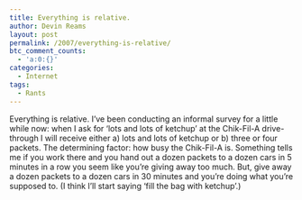 ```yaml
---
title: Everything is relative.
author: Devin Reams
layout: post
permalink: /2007/everything-is-relative/
btc_comment_counts:
  - 'a:0:{}'
categories:
  - Internet
tags:
  - Rants
---
```

Everything is relative. I&#8217;ve been conducting an informal survey for a little while now: when I ask for &#8216;lots and lots of ketchup&#8217; at the Chik-Fil-A drive-through I will receive either a) lots and lots of ketchup or b) three or four packets. The determining factor: how busy the Chik-Fil-A is. Something tells me if you work there and you hand out a dozen packets to a dozen cars in 5 minutes in a row you seem like you&#8217;re giving away too much. But, give away a dozen packets to a dozen cars in 30 minutes and you&#8217;re doing what you&#8217;re supposed to. (I think I&#8217;ll start saying &#8216;fill the bag with ketchup&#8217;.)